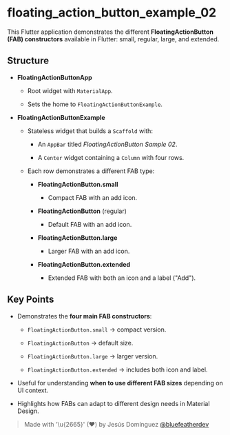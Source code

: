 # floating_action_button_example_02

This Flutter application demonstrates the different **FloatingActionButton (FAB) constructors** available in Flutter: small, regular, large, and extended.

## Structure

- **FloatingActionButtonApp**

  - Root widget with `MaterialApp`.
  
  - Sets the home to `FloatingActionButtonExample`.

- **FloatingActionButtonExample**

  - Stateless widget that builds a `Scaffold` with:
  
    - An `AppBar` titled *FloatingActionButton Sample 02*.
    
    - A `Center` widget containing a `Column` with four rows.
  - Each row demonstrates a different FAB type:
  
    - **FloatingActionButton.small**
    
      - Compact FAB with an add icon.
    - **FloatingActionButton** (regular)
      - Default FAB with an add icon.
    - **FloatingActionButton.large**
      - Larger FAB with an add icon.
    - **FloatingActionButton.extended**
      - Extended FAB with both an icon and a label ("Add").

## Key Points

- Demonstrates the **four main FAB constructors**:

  - `FloatingActionButton.small` → compact version.
  
  - `FloatingActionButton` → default size.
  - `FloatingActionButton.large` → larger version.
  - `FloatingActionButton.extended` → includes both icon and label.
- Useful for understanding **when to use different FAB sizes** depending on UI context.
- Highlights how FABs can adapt to different design needs in Material Design.

> Made with '\u{2665}' (♥) by Jesús Domínguez [@bluefeatherdev](https://github.com/bluefeatherdev)
